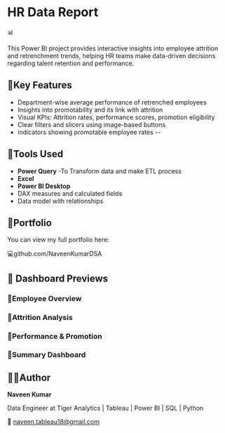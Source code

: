  <h1> HR Data Report</h1> 📊

This Power BI project provides interactive insights into employee attrition and retrenchment trends, helping HR teams make data-driven decisions regarding talent retention and performance.

 <h2>📌Key Features</h2>
 
- Department-wise average performance of retrenched employees
- Insights into promotability and its link with attrition
- Visual KPIs: Attrition rates, performance scores, promotion eligibility
- Clear filters and slicers using image-based buttons
- indicators showing promotable employee rates
--

 <h2>🔧Tools Used </h2>
 
- **Power Query** -To Transform data and make ETL process
- **Excel**
- **Power BI Desktop**
- DAX measures and calculated fields
- Data model with relationships

 <h2>🔗Portfolio </h2>
You can view my full portfolio here:

💻github.com/NaveenKumarDSA


 <h2>📸 Dashboard Previews</h2>
 <h3>🔹Employee Overview</h3>


 <h3>🔹Attrition Analysis </h3>


<h3>🔹Performance & Promotion </h3>


<h3>🔹Summary Dashboard </h3>


<h2>🧑‍💼Author </h2>


**Naveen Kumar**

Data Engineer at Tiger Analytics | Tableau | Power BI | SQL | Python

📧 naveen.tableau18@gmail.com

